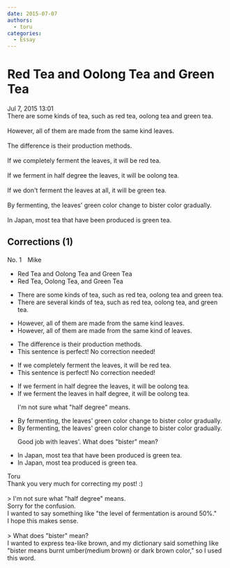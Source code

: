 ```yaml
---
date: 2015-07-07
authors:
  - toru
categories:
  - Essay
---
```


<h1 id="subject_show">Red Tea and Oolong Tea and Green Tea</h1>
<div class="date">Jul 7, 2015 13:01</div>
<div id="post"><div id="body_show_ori">
There are some kinds of tea, such as red tea, oolong tea and green tea.<br/><br/>However, all of them are made from the same kind leaves.<br/><br/>The difference is their production methods.<br/><br/>If we completely ferment the leaves, it will be red tea. <br/><br/>If we ferment in half degree the leaves, it will be oolong tea. <br/><br/>If we don't ferment the leaves at all, it will be green tea.<br/><br/>By fermenting, the leaves' green color change to bister color gradually.<br/><br/>In Japan, most tea that have been produced is green tea.
</div></div>

<!-- more -->


## Corrections (1)
<div id="block"><div class="first_name"> No. 1　<span class="just_name">Mike</span></div><div id="block2">
<ul class="correction_field">
<li class="incorrect">Red Tea and Oolong Tea and Green Tea</li>
<li class="corrected correct">
Red Tea, Oolong Tea, and Green Tea
</li>
</ul>
<ul class="correction_field">
<li class="incorrect">There are some kinds of tea, such as red tea, oolong tea and green tea.</li>
<li class="corrected correct">
There are several kinds of tea, such as red tea, oolong tea, and green tea.
</li>
</ul>
<ul class="correction_field">
<li class="incorrect">However, all of them are made from the same kind leaves.</li>
<li class="corrected correct">
However, all of them are made from the same kind of leaves.
</li>
</ul>
<ul class="correction_field">
<li class="incorrect">The difference is their production methods.</li>
<li class="corrected perfect">This sentence is perfect! No correction needed!</li>
</ul>
<ul class="correction_field">
<li class="incorrect">If we completely ferment the leaves, it will be red tea.</li>
<li class="corrected perfect">This sentence is perfect! No correction needed!</li>
</ul>
<ul class="correction_field">
<li class="incorrect">If we ferment in half degree the leaves, it will be oolong tea.</li>
<li class="corrected correct">
If we ferment the leaves in half degree, it will be oolong tea.
<p class="correction_comment">I'm not sure what "half degree" means.</p>
</li>
</ul>
<ul class="correction_field">
<li class="incorrect">By fermenting, the leaves' green color change to bister color gradually.</li>
<li class="corrected correct">
By fermenting, the leaves' green color change to bister color gradually.
<p class="correction_comment">Good job with leaves'.  What does "bister" mean?</p>
</li>
</ul>
<ul class="correction_field">
<li class="incorrect">In Japan, most tea that have been produced is green tea.</li>
<li class="corrected correct">
In Japan, most tea produced is green tea.
</li>
</ul>
</div><div class="name"><span class="just_name">Toru</span><br>
Thank you very much for correcting my post! :)<br/><br/>&gt; I'm not sure what "half degree" means.<br/>Sorry for the confusion.<br/>I wanted to say something like "the level of fermentation is around 50%."<br/>I hope this makes sense.<br/><br/>&gt; What does "bister" mean?<br/>I wanted to express tea-like brown, and my dictionary said something like "bister means burnt umber(medium brown) or dark brown color," so I used this word.<br/>
</div>
</div>
